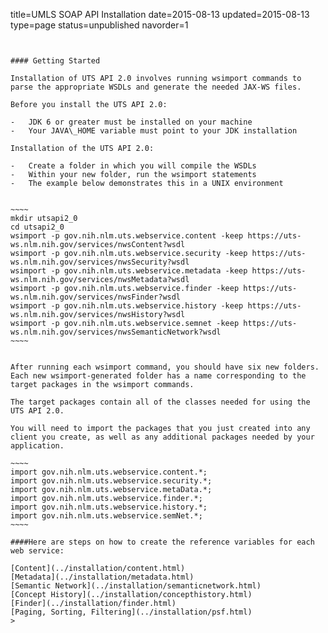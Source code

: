 title=UMLS SOAP API Installation
date=2015-08-13
updated=2015-08-13
type=page
status=unpublished
navorder=1
~~~~~~


#### Getting Started

Installation of UTS API 2.0 involves running wsimport commands to parse the appropriate WSDLs and generate the needed JAX-WS files.

Before you install the UTS API 2.0:

-   JDK 6 or greater must be installed on your machine
-   Your JAVA\_HOME variable must point to your JDK installation

Installation of the UTS API 2.0:

-   Create a folder in which you will compile the WSDLs
-   Within your new folder, run the wsimport statements
-   The example below demonstrates this in a UNIX environment


~~~~
mkdir utsapi2_0
cd utsapi2_0
wsimport -p gov.nih.nlm.uts.webservice.content -keep https://uts-ws.nlm.nih.gov/services/nwsContent?wsdl
wsimport -p gov.nih.nlm.uts.webservice.security -keep https://uts-ws.nlm.nih.gov/services/nwsSecurity?wsdl
wsimport -p gov.nih.nlm.uts.webservice.metadata -keep https://uts-ws.nlm.nih.gov/services/nwsMetadata?wsdl
wsimport -p gov.nih.nlm.uts.webservice.finder -keep https://uts-ws.nlm.nih.gov/services/nwsFinder?wsdl
wsimport -p gov.nih.nlm.uts.webservice.history -keep https://uts-ws.nlm.nih.gov/services/nwsHistory?wsdl
wsimport -p gov.nih.nlm.uts.webservice.semnet -keep https://uts-ws.nlm.nih.gov/services/nwsSemanticNetwork?wsdl
~~~~


After running each wsimport command, you should have six new folders.
Each new wsimport-generated folder has a name corresponding to the target packages in the wsimport commands.

The target packages contain all of the classes needed for using the UTS API 2.0.

You will need to import the packages that you just created into any client you create, as well as any additional packages needed by your application.

~~~~
import gov.nih.nlm.uts.webservice.content.*;
import gov.nih.nlm.uts.webservice.security.*;
import gov.nih.nlm.uts.webservice.metaData.*;
import gov.nih.nlm.uts.webservice.finder.*;
import gov.nih.nlm.uts.webservice.history.*;
import gov.nih.nlm.uts.webservice.semNet.*;
~~~~

####Here are steps on how to create the reference variables for each web service:

[Content](../installation/content.html)
[Metadata](../installation/metadata.html)
[Semantic Network](../installation/semanticnetwork.html)
[Concept History](../installation/concepthistory.html)
[Finder](../installation/finder.html)
[Paging, Sorting, Filtering](../installation/psf.html)
>

